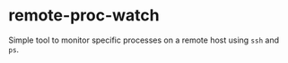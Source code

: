 # remote-proc-watch
Simple tool to monitor specific processes on a remote host using `ssh` and `ps`.
